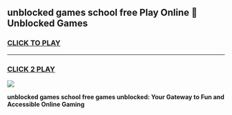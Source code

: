 
## unblocked games school free Play Online 👋 Unblocked Games
<h3>
<a href="https://premium.freeplayer.one?title=unblocked_games_school_free&ref=19F">CLICK TO PLAY</a></h3>
<hr>

<h3>
<a href="https://premium.freeplayer.one?title=unblocked_games_school_free&ref=19F">CLICK 2 PLAY</a>
  
</h3>

<a href="https://premium.freeplayer.one?title=unblocked_games_school_free&ref=19F"><img src="https://clearcache.store/games.png"></a>


**unblocked games school free games unblocked: Your Gateway to Fun and Accessible Online Gaming**
